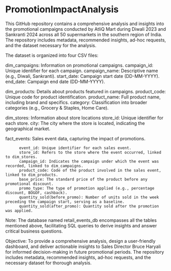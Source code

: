 # PromotionImpactAnalysis
This GitHub repository contains a comprehensive analysis and insights into the promotional campaigns conducted by AtliQ Mart during Diwali 2023 and Sankranti 2024 across all 50 supermarkets in the southern region of India. The repository includes metadata, recommended insights, ad-hoc requests, and the dataset necessary for the analysis.

The dataset is organized into four CSV files:

dim_campaigns: Information on promotional campaigns.
          campaign_id: Unique identifier for each campaign.
          campaign_name: Descriptive name (e.g., Diwali, Sankranti).
          start_date: Campaign start date (DD-MM-YYYY).
          end_date: Campaign end date (DD-MM-YYYY).
          
dim_products: Details about products featured in campaigns.
           product_code: Unique code for product identification.
           product_name: Full product name, including brand and specifics.
           category: Classification into broader categories (e.g., Grocery & Staples, Home Care).
           
dim_stores: Information about store locations
           store_id: Unique identifier for each store.
           city: The city where the store is located, indicating the geographical market.

fact_events: Sales event data, capturing the impact of promotions.

          event_id: Unique identifier for each sales event.
          store_id: Refers to the store where the event occurred, linked to dim_stores.
          campaign_id: Indicates the campaign under which the event was recorded, linked to dim_campaigns.
          product_code: Code of the product involved in the sales event, linked to dim_products.
          base_price: The standard price of the product before any promotional discount.
          promo_type: The type of promotion applied (e.g., percentage discount, BOGOF, cashback).
          quantity_sold(before_promo): Number of units sold in the week preceding the campaign start, serving as a baseline.
          quantity_sold(after_promo): Quantity sold after the promotion was applied.

Note:
The database named retail_events_db encompasses all the tables mentioned above, facilitating SQL queries to derive insights and answer critical business questions.

Objective:
To provide a comprehensive analysis, design a user-friendly dashboard, and deliver actionable insights to Sales Director Bruce Haryali for informed decision-making in future promotional periods. The repository includes metadata, recommended insights, ad-hoc requests, and the necessary dataset for thorough analysis.
